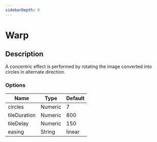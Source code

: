 ```yaml
---
sidebarDepth: 0
---
```


# Warp

## Description

A concentric effect is performed by rotating the image converted into circles in alternate direction.

### Options

| Name | Type | Default |
|------|------|---------|
| circles | Numeric | 7 |
| tileDuration | Numeric | 800 |
| tileDelay | Numeric | 150 |
| easing | String | linear |
